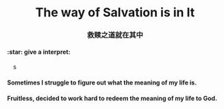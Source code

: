 <h1 align="center">The way of Salvation is in It </h1>
<h3 align="center">救赎之道就在其中 </h3>
<h4>:star: give a interpret:</h4>
&emsp;s
<h4>Sometimes I struggle to figure out what the meaning of my life is.</h4>
<h4>Fruitless, decided to work hard to redeem the meaning of my life to God.</h4>








<!--
**redeemed8/Redeemed8** is a ✨ _special_ ✨ repository because its `README.md` (this file) appears on your GitHub profile.

Here are some ideas to get you started:

- 🔭 I’m currently working on ...
- 🌱 I’m currently learning ...
- 👯 I’m looking to collaborate on ...
- 🤔 I’m looking for help with ...
- 💬 Ask me about ...
- 📫 How to reach me: ...
- 😄 Pronouns: ...
- ⚡ Fun fact: ...
-->
